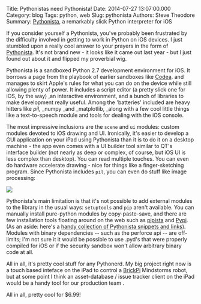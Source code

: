Title: Pythonistas need Pythonista!
Date: 2014-07-27 13:07:00.000
Category: blog
Tags: python, web
Slug: pythonista
Authors: Steve Theodore
Summary: [Pythonista](http://omz-software.com/pythonista/), a remarkably slick Python interpreter for iOS

If you consider yourself a Pythonista, you've probably been frustrated by the difficulty involved in getting to work in Python on iOS devices.  I just stumbled upon a really cool answer to your prayers in the form of [Pythonista](http://omz-software.com/pythonista/). It's not brand new - it looks like it came out last year - but I just found out about it and flipped my proverbial wig.  

Pythonista is a sandboxed Python 2.7 development environment for iOS.  It borrows a page from the playbook of earlier sandboxes like [Codea](http://twolivesleft.com/Codea/). and manages to skirt Apple's rules for what you can do on the device while still allowing plenty of power.  It includes a script editor (a pretty slick one for iOS, by the way) ,an interactive environment, and a bunch of libraries to make development really useful.  Among the 'batteries' included are heavy hitters like _pil,_ _numpy _and _matplotlib, _along with a few cool little things like a text-to-speech module and tools for dealing with the iOS console.

The most impressive inclusions are the `scene` and `ui` modules: custom modules devoted to iOS drawing and UI.  Ironically, it's easier to develop a GUI application on your iPad using Pythonista than it is to do it on a desktop machine - the app even comes with a UI builder tool similar to QT's interface builder (not nearly as deep or complex, of course, but iOS UI is less complex than desktop). You can read multiple touches.  You can even do hardware accelerate drawing - nice for things like a finger-sketching program.  Since Pythonista includes `pil`, you can even do stuff like image processing:  

[![](http://a1.mzstatic.com/us/r30/Purple2/v4/11/f3/e5/11f3e59b-90f9-68e2-fc61-c6f440bfccf7/screen568x568.jpeg)](http://a1.mzstatic.com/us/r30/Purple2/v4/11/f3/e5/11f3e59b-90f9-68e2-fc61-c6f440bfccf7/screen568x568.jpeg)
   
Pythonista's main limitation is that it's not possible to add external modules to the library in the usual ways: `setuptools` and `pip` aren't available.  You can manually install pure-python modules by copy-paste-save, and there are few installation tools floating around on the web such as [pipista](https://gist.github.com/pudquick/4116558) and [Pypi](https://gist.github.com/anonymous/5243199).  (As an aside: here's a [handy collection of Pythonista snippets and links](http://randomfoo.net/2013/12/08/pythonista-and-ios-automation)).  Modules with binary dependencies -- such as the perforce api -- are off-limits; I'm not sure it it would be possible to use .pyd's that were properly compiled for iOS or if the security sandbox won't allow arbitrary binary code at all.  
  
All in all, it's pretty cool stuff for any Pythonerd.  My big project right now is a touch based inteface on the iPad to control a [BrickPi](http://www.dexterindustries.com/BrickPi/) Mindstorms robot, but at some point I think an asset-database / issue tracker client on the iPad would be a handy tool for our production team .  

All in all, pretty cool for $6.99!

